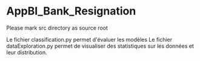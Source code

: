 # AppBI_Bank_Resignation

Please mark src directory as source root

Le fichier classification.py permet d'évaluer les modèles
Le fichier dataExploration.py permet de visualiser des statistiques sur les données et leur distribution. 